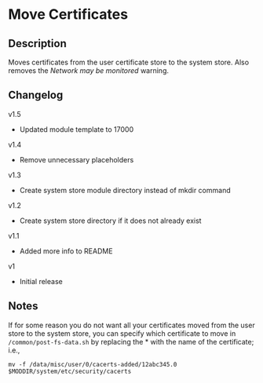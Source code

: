 # **Move Certificates**
## Description
Moves certificates from the user certificate store to the system store. Also removes the *Network may be monitored* warning.

## Changelog
v1.5

* Updated module template to 17000

v1.4

* Remove unnecessary placeholders

v1.3

* Create system store module directory instead of mkdir command

v1.2

* Create system store directory if it does not already exist

v1.1

  * Added more info to README

v1

  * Initial release

## Notes
If for some reason you do not want all your certificates moved from the user store to the system store, you can specify which certificate to move in `/common/post-fs-data.sh` by replacing the * with the name of the certificate; i.e.,
```
mv -f /data/misc/user/0/cacerts-added/12abc345.0 $MODDIR/system/etc/security/cacerts
```


